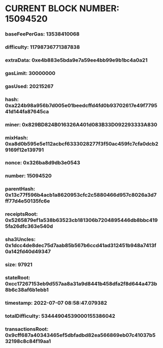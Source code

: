 # CURRENT BLOCK NUMBER: 15094520

### baseFeePerGas: 13538410068
### difficulty: 11798736771387838
### extraData: 0xe4b883e5bda9e7a59ee4bb99e9b1bc4a0a21
### gasLimit: 30000000
### gasUsed: 20215267
### hash: 0xa224b98a956b7d005e01beedcffd4fd0b93702617e49f779541d144fa87645ca
### miner: 0x829BD824B016326A401d083B33D092293333A830
### mixHash: 0xa8d0b595e5e112acbcf6333028277f3f50ac459fc7cfa0dcb29169f12e139791
### nonce: 0x326ba8d9db3e0543
### number: 15094520
### parentHash: 0x13c77f596b4acb1a8620953cfc2c5880466d957c8026a3d7ff77d4e50135fc6e
### receiptsRoot: 0x5265879ef1a538b63523cb181306b7204895446db8bbc4195fa26dfc363e540d
### sha3Uncles: 0x1dcc4de8dec75d7aab85b567b6ccd41ad312451b948a7413f0a142fd40d49347
### size: 97921
### stateRoot: 0xcc17267153eb9d557aa8a31a9d8441b458dfa2f8d644a473b8b6c38af6b1ebb1
### timestamp: 2022-07-07 08:58:47.079382
### totalDifficulty: 53444904539000155386042
### transactionsRoot: 0x9cff687a40343465ef5dbfadbd82ea566869eb07c41037b532198c8c84f19aa1
